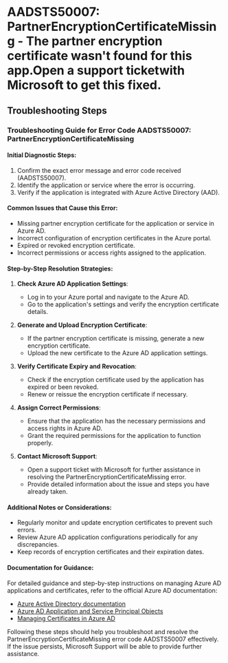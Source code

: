 # AADSTS50007: PartnerEncryptionCertificateMissing - The partner encryption certificate wasn't found for this app.Open a support ticketwith Microsoft to get this fixed.

## Troubleshooting Steps

### Troubleshooting Guide for Error Code AADSTS50007: PartnerEncryptionCertificateMissing

#### Initial Diagnostic Steps:

1. Confirm the exact error message and error code received (AADSTS50007).
2. Identify the application or service where the error is occurring.
3. Verify if the application is integrated with Azure Active Directory (AAD).

#### Common Issues that Cause this Error:

- Missing partner encryption certificate for the application or service in Azure
  AD.
- Incorrect configuration of encryption certificates in the Azure portal.
- Expired or revoked encryption certificate.
- Incorrect permissions or access rights assigned to the application.

#### Step-by-Step Resolution Strategies:

1. **Check Azure AD Application Settings**:

   - Log in to your Azure portal and navigate to the Azure AD.
   - Go to the application's settings and verify the encryption certificate
     details.

2. **Generate and Upload Encryption Certificate**:

   - If the partner encryption certificate is missing, generate a new encryption
     certificate.
   - Upload the new certificate to the Azure AD application settings.

3. **Verify Certificate Expiry and Revocation**:

   - Check if the encryption certificate used by the application has expired or
     been revoked.
   - Renew or reissue the encryption certificate if necessary.

4. **Assign Correct Permissions**:

   - Ensure that the application has the necessary permissions and access rights
     in Azure AD.
   - Grant the required permissions for the application to function properly.

5. **Contact Microsoft Support**:
   - Open a support ticket with Microsoft for further assistance in resolving
     the PartnerEncryptionCertificateMissing error.
   - Provide detailed information about the issue and steps you have already
     taken.

#### Additional Notes or Considerations:

- Regularly monitor and update encryption certificates to prevent such errors.
- Review Azure AD application configurations periodically for any discrepancies.
- Keep records of encryption certificates and their expiration dates.

#### Documentation for Guidance:

For detailed guidance and step-by-step instructions on managing Azure AD
applications and certificates, refer to the official Azure AD documentation:

- [Azure Active Directory documentation](https://docs.microsoft.com/en-us/azure/active-directory/)
- [Azure AD Application and Service Principal Objects](https://docs.microsoft.com/en-us/azure/active-directory/develop/app-objects-and-service-principals)
- [Managing Certificates in Azure AD](https://docs.microsoft.com/en-us/azure/active-directory/develop/howto-create-self-signed-certificate)

Following these steps should help you troubleshoot and resolve the
PartnerEncryptionCertificateMissing error code AADSTS50007 effectively. If the
issue persists, Microsoft Support will be able to provide further assistance.
